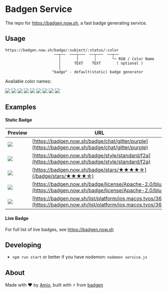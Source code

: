 # Badgen Service

The repo for https://badgen.now.sh, a fast badge generating service.

## Usage

```
https://badgen.now.sh/badge/:subject/:status/:color
                      ──┬──  ───┬───  ──┬───  ──┬──
                        │       │       │       └─ RGB / Color Name
                        │      TEXT    TEXT       ( optional )
                        │
                     "badge" - default(static) badge generator
```

Available color names:

![](https://badgen.now.sh/badge/color/blue/blue)
![](https://badgen.now.sh/badge/color/cyan/cyan)
![](https://badgen.now.sh/badge/color/green/green)
![](https://badgen.now.sh/badge/color/yellow/yellow)
![](https://badgen.now.sh/badge/color/orange/orange)
![](https://badgen.now.sh/badge/color/red/red)
![](https://badgen.now.sh/badge/color/pink/pink)
![](https://badgen.now.sh/badge/color/purple/purple)
![](https://badgen.now.sh/badge/color/grey/grey)

## Examples

#### Static Badge

| Preview | URL |
| --- | --- |
|![](https://badgen.now.sh/badge/chat/gitter/purple) | [https://badgen.now.sh/badge/chat/gitter/purple](https://badgen.now.sh/badge/chat/gitter/purple)
|![](https://badgen.now.sh/badge/style/standard/f2a) | [https://badgen.now.sh/badge/style/standard/f2a](https://badgen.now.sh/badge/style/standard/f2a)
|![](https://badgen.now.sh/badge/stars/★★★★☆) | [https://badgen.now.sh/badge/stars/★★★★☆](/badge/stars/★★★★☆)
|![](https://badgen.now.sh/badge/license/Apache-2.0/blue) | [https://badgen.now.sh/badge/license/Apache-2.0/blue](https://badgen.now.sh/badge/license/Apache-2.0/blue)
|![](https://badgen.now.sh/list/platform/ios,macos,tvos/369) | [https://badgen.now.sh/list/platform/ios,macos,tvos/369](https://badgen.now.sh/list/platform/ios,macos,tvos/369)

#### Live Badge

For full list of live badges, see https://badgen.now.sh

## Developing

- `npm run start` or better if you have nodemon: `nodemon service.js`

## About

Made with ❤️ by [Amio](https://github.com/amio),
built with ⚡️ from [badgen](https://github.com/amio/badgen)
